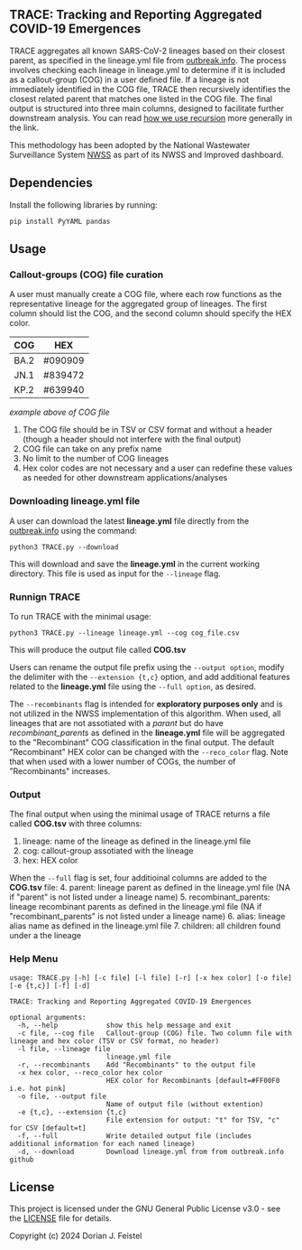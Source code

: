 ## TRACE: Tracking and Reporting Aggregated COVID-19 Emergences
TRACE aggregates all known SARS-CoV-2 lineages based on their closest parent, as specified in the lineage.yml file from [outbreak.info](https://github.com/outbreak-info/outbreak.info/tree/master). The process involves checking each lineage in lineage.yml to determine if it is included as a callout-group (COG) in a user defined file. If a lineage is not immediately identified in the COG file, TRACE then recursively identifies the closest related parent that matches one listed in the COG file. The final output is structured into three main columns, designed to facilitate further downstream analysis. You can read [how we use recursion](CallOutRecursion.md) more generally in the link.

This methodology has been adopted by the National Wastewater Surveillance System [NWSS](https://www.cdc.gov/nwss/index.html) as part of its NWSS and Improved dashboard.

## Dependencies
Install the following libraries by running:  
```
pip install PyYAML pandas
```

## Usage
### Callout-groups (COG) file curation

A user must manually create a COG file, where each row functions as the representative lineage for the aggregated group of lineages. The first column should list the COG, and the second column should specify the HEX color.

| COG  | HEX     |
|------|---------|
| BA.2 | #090909 |
| JN.1 | #839472 |
| KP.2 | #639940 |

*example above of COG file*

1. The COG file should be in TSV or CSV format and without a header (though a header should not interfere with the final output)
2. COG file can take on any prefix name
3. No limit to the number of COG lineages
5. Hex color codes are not necessary and a user can redefine these values as needed for other downstream applications/analyses

### Downloading lineage.yml file

A user can download the latest **lineage.yml** file directly from the [outbreak.info](https://github.com/outbreak-info/outbreak.info/tree/master) using the command:  
```
python3 TRACE.py --download
```
This will download and save the **lineage.yml** in the current working directory. This file is used as input for the `--lineage` flag. 

### Runnign TRACE

To run TRACE with the minimal usage:
```
python3 TRACE.py --lineage lineage.yml --cog cog_file.csv
```
This will produce the output file called **COG.tsv**

Users can rename the output file prefix using the `--output option`, modify the delimiter with the `--extension {t,c}` option, and add additional features related to the **lineage.yml** file using the `--full option`, as desired.

The `--recombinants` flag is intended for **exploratory purposes only** and is not utilized in the NWSS implementation of this algorithm. When used, all lineages that are not assotiated with a *parant* but do have *recombinant_parents* as defined in the **lineage.yml** file will be aggregated to the "Recombinant" COG classification in the final output. The default "Recombinant" HEX color can be changed with the `--reco_color` flag. Note that when used with a lower number of COGs, the number of "Recombinants" increases.

### Output

The final output when using the minimal usage of TRACE returns a file called **COG.tsv** with three columns:
1. lineage: name of the lineage as defined in the lineage.yml file
2. cog: callout-group assotiated with the lineage
3. hex: HEX color

When the `--full` flag is set, four additioinal columns are added to the **COG.tsv** file:
4. parent: lineage parent as defined in the lineage.yml file (NA if "parent" is not listed under a lineage name)
5. recombinant_parents: lineage recombinant parents as defined in the lineage.yml file (NA if "recombinant_parents" is not listed under a lineage name)
6. alias: lineage alias name as defined in the lineage.yml file
7. children: all children found under a the lineage

### Help Menu
```
usage: TRACE.py [-h] [-c file] [-l file] [-r] [-x hex color] [-o file] [-e {t,c}] [-f] [-d]

TRACE: Tracking and Reporting Aggregated COVID-19 Emergences

optional arguments:
  -h, --help            show this help message and exit
  -c file, --cog file   Callout-group (COG) file. Two column file with lineage and hex color (TSV or CSV format, no header)
  -l file, --lineage file
                        lineage.yml file
  -r, --recombinants    Add "Recombinants" to the output file
  -x hex color, --reco_color hex color
                        HEX color for Recombinants [default=#FF00F0 i.e. hot pink]
  -o file, --output file
                        Name of output file (without extention)
  -e {t,c}, --extension {t,c}
                        File extension for output: "t" for TSV, "c" for CSV [default=t]
  -f, --full            Write detailed output file (includes additional information for each named lineage)
  -d, --download        Download lineage.yml from from outbreak.info github
  ```

## License

This project is licensed under the GNU General Public License v3.0 - see the [LICENSE](https://www.gnu.org/licenses/) file for details.

Copyright (c) 2024 Dorian J. Feistel